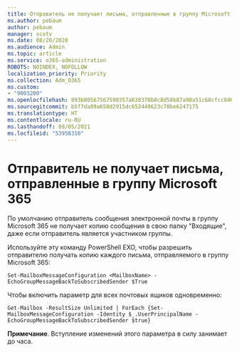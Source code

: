 ```yaml
---
title: Отправитель не получает письма, отправленные в группу Microsoft 365
ms.author: pebaum
author: pebaum
manager: scotv
ms.date: 08/20/2020
ms.audience: Admin
ms.topic: article
ms.service: o365-administration
ROBOTS: NOINDEX, NOFOLLOW
localization_priority: Priority
ms.collection: Adm_O365
ms.custom:
- "9003200"
ms.openlocfilehash: 893b80567567590357a638370b8c8d58b87a98a51c68cfcc84629eda5ac71b44
ms.sourcegitcommit: b5f7da89a650d2915dc652449623c78be6247175
ms.translationtype: HT
ms.contentlocale: ru-RU
ms.lasthandoff: 08/05/2021
ms.locfileid: "53958310"
---
```

# <a name="sender-does-not-receive-email-sent-to-microsoft-365-group"></a>Отправитель не получает письма, отправленные в группу Microsoft 365

По умолчанию отправитель сообщения электронной почты в группу Microsoft 365 не получает копию сообщения в свою папку "Входящие", даже если отправитель является участником группы.

Используйте эту команду PowerShell EXO, чтобы разрешить отправителю получать копию каждого письма, отправляемого в группу Microsoft 365:  

`Set-MailboxMessageConfiguration <MailboxName> -EchoGroupMessageBackToSubscribedSender $True`  

Чтобы включить параметр для всех почтовых ящиков одновременно:

`Get-Mailbox -ResultSize Unlimited | ForEach {Set-MailboxMessageConfiguration -Identity $_.UserPrincipalName -EchoGroupMessageBackToSubscribedSender $true}` 

**Примечание**. Вступление изменений этого параметра в силу занимает до часа.